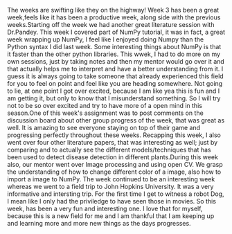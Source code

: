 The weeks are swifting like they on the highway! Week 3 has been a great week,feels like it has been a productive week, along side with the previous weeks.Starting off the week we had another great literature session with Dr.Pandey. 
This week I covered part of NumPy tutorial, it was in fact, a great week wrapping up NumPy, I feel like I enjoyed doing Numpy than the Python syntax I did last week. Some interesting things about NumPy is that it faster than the other python libraries. This wwek, I had to do more on my own sessions, just by taking notes and then my mentor would go over it and that actually helps me to interpret and have a better understanding from it. I guess it is always going to take someone that already experienced this field for you to feel on point and feel like you are heading somewhere. Not going to lie, at one point I got over excited, because I am like yea this is fun and I am getting it, but only to know that I misunderstand something. So I will try not to be so over excited and try to have more of a open mind in this season.One of this week's assignment was to post comments on the discussion board about other group progress of the week, that was great as well. It is amazing to see everyone staying on top of their game and progressing perfectly throughout these weeks. Recapping this week, I also went over four other literature papers, that was interesting as well; just by comparing and to actually see the different models/techniques that has been used to detect disease detection in different plants.During this week also, our mentor went over Image processing and using open CV. We grasp the understanding of how to change different color of a image, also how to import a image to NumPy. The week continued to be an interesting week whereas we went to a field trip to John Hopkins University. It was a very informative and intersting trip. For the first time I get to witness a robot Dog, I mean like I only had the priviledge to have seen those in movies. So this week, has been a very fun and interesting one. I love that for myself, because this is a new field for me and I am thankful that I am keeping up and learning more and more new things as the days progresses.
